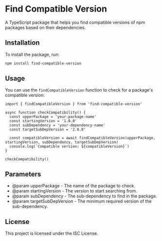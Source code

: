 # Find Compatible Version

A TypeScript package that helps you find compatible versions of npm packages based on their dependencies.

## Installation

To install the package, run:

```bash
npm install find-compatible-version
```

## Usage

You can use the `findCompatibleVersion` function to check for a package's compatible version:

```tsx
import { findCompatibleVersion } from 'find-compatible-version'

async function checkCompatibility() {
  const upperPackage = 'your-package-name'
  const startingVersion = '1.0.0'
  const subDependency = 'your-dependency-name'
  const targetSubDepVersion = '2.0.0'

  const compatibleVersion = await findCompatibleVersion(upperPackage, startingVersion, subDependency, targetSubDepVersion)
  console.log(`Compatible version: ${compatibleVersion}`)
}

checkCompatibility()
```

## Parameters

- @param upperPackage - The name of the package to check.
- @param startingVersion - The version to start searching from.
- @param subDependency - The sub-dependency to find in the package.
- @param targetSubDepVersion - The minimum required version of the sub-dependency.

## License

This project is licensed under the ISC License.

